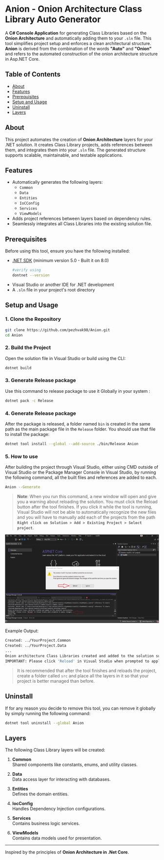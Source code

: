 
# Anion - Onion Architecture Class Library Auto Generator

A **C# Console Application** for generating Class Libraries based on the **Onion Architecture** and automatically adding them to your `.sln` file. This tool simplifies project setup and enforces a clean architectural structure. 
**Anion** is derived from the combination of the words **"Auto"** and **"Onion"** and refers to the automated construction of the onion architecture structure in Asp.NET Core.



## Table of Contents

- [About](#about)
- [Features](#features)
- [Prerequisites](#prerequisites)
- [Setup and Usage](#setup-and-usage)
- [Uninstall](#uninstall)
- [Layers](#layers)



## About

This project automates the creation of **Onion Architecture** layers for your .NET solution. It creates Class Library projects, adds references between them, and integrates them into your `.sln` file. The generated structure supports scalable, maintainable, and testable applications.



## Features

- Automatically generates the following layers:
  - `Common`
  - `Data`
  - `Entities`
  - `IoCConfig`
  - `Services`
  - `ViewModels`
- Adds project references between layers based on dependency rules.
- Seamlessly integrates all Class Libraries into the existing solution file.



## Prerequisites

Before using this tool, ensure you have the following installed:

- [.NET SDK](https://dotnet.microsoft.com/download) (minimum version 5.0 - Built it on 8.0)
	```bash
	#verify using 
	dontnet --version
	```
- Visual Studio or another IDE for .NET development
- A `.sln` file in your project's root directory


## Setup and Usage

### 1. Clone the Repository

```bash
git clone https://github.com/pezhvak98/Anion.git
cd Anion
```
### 2. Build the Project

Open the solution file in Visual Studio or build using the CLI:
```bash
dotnet build
```
### 3. Generate Release package
Use this command to release package to use it Globally in your system :
```bash
dotnet pack -c Release
```
### 4. Generate Release package
After the package is released, a folder named `bin` is created in the same path as the main package file in the `Release` folder. You should use that file to install the package:
```bash
dotnet tool install --global --add-source ./bin/Release Anion 
```
### 5. How to use
After building the project through Visual Studio, either using CMD outside of Visual Studio or the Package Manager Console in Visual Studio, by running the following command, all the built files and references are added to each.

``` bash
Anion --Generate
```
> **Note**: When you run this command, a new window will open and give you a warning about reloading the solution. You must click the Reload button after the tool finishes. If you click it while the tool is running, Visual Studio will not be able to automatically recognize the new files and you will have to manually add each of the projects from the path **`Right click on Solution > Add > Existing Project > Select project`**.

![Reload Alert ](https://github.com/pezhvak98/Anion/blob/main/readme-assets/reload-alert.png)

Example Output:
``` bash
Created: ../YourProject.Common
Created: ../YourProject.Data
...
Onion architecture Class Libraries created and added to the solution successfully.
IMPORTANT: Please click 'Reload' in Visual Studio when prompted to apply changes.

```

> It is recommended that after the tool finishes and reloads the project, create a folder called `src` and place all the layers in it so that your project is better managed than before.


## Uninstall
If for any reason you decide to remove this tool, you can remove it globally by simply running the following command:
``` bash
dotnet tool uninstall --global Anion 
```
## Layers

The following Class Library layers will be created:

1.  **Common**  
    Shared components like constants, enums, and utility classes.
    
2.  **Data**  
    Data access layer for interacting with databases.
    
3.  **Entities**  
    Defines the domain entities.
    
4.  **IocConfig**  
    Handles Dependency Injection configurations.
    
5.  **Services**  
    Contains business logic services.
    
6.  **ViewModels**  
    Contains data models used for presentation.
---
Inspired by the principles of **Onion Architecture in .Net Core**.

